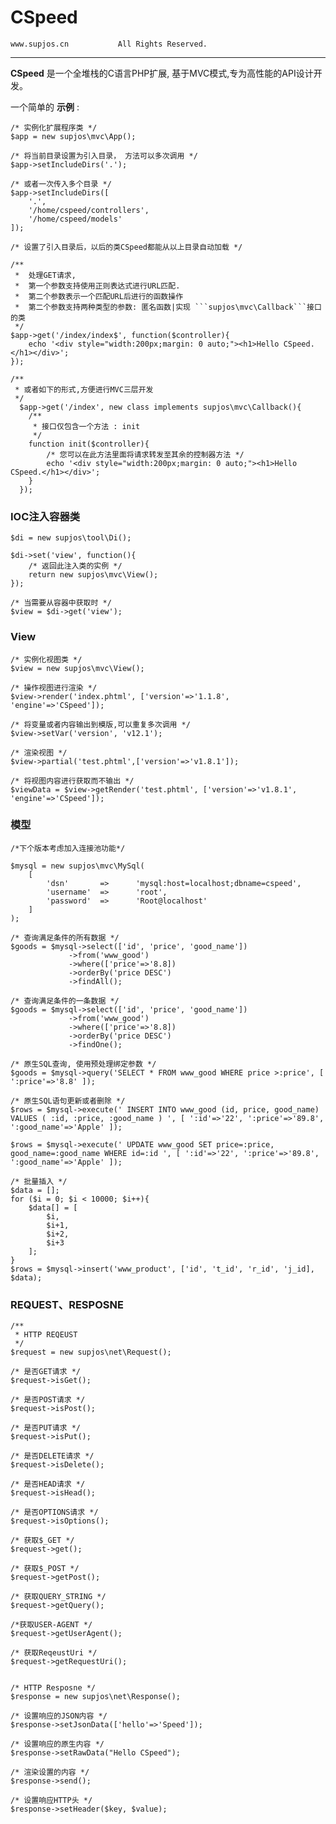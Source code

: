 # CSpeed #
	www.supjos.cn			All Rights Reserved.
------
**CSpeed** 是一个全堆栈的C语言PHP扩展, 基于MVC模式,专为高性能的API设计开发。

一个简单的 **示例** :
	
	/* 实例化扩展程序类 */
	$app = new supjos\mvc\App();
	
	/* 将当前目录设置为引入目录， 方法可以多次调用 */
	$app->setIncludeDirs('.');	
	
	/* 或者一次传入多个目录 */
	$app->setIncludeDirs([
		'.',
		'/home/cspeed/controllers',
		'/home/cspeed/models'
	]);
	
	/* 设置了引入目录后，以后的类CSpeed都能从以上目录自动加载 */

	/**
	 *  处理GET请求, 
	 *  第一个参数支持使用正则表达式进行URL匹配.
	 *  第二个参数表示一个匹配URL后进行的函数操作
	 *  第二个参数支持两种类型的参数: 匿名函数|实现 ```supjos\mvc\Callback```接口的类
	 */
	$app->get('/index/index$', function($controller){
		echo '<div style="width:200px;margin: 0 auto;"><h1>Hello CSpeed.</h1></div>';
	});
	
	/**
	 * 或者如下的形式,方便进行MVC三层开发
 	 */
 	  $app->get('/index', new class implements supjos\mvc\Callback(){
 	  	/** 
 	  	 * 接口仅包含一个方法 : init
 	  	 */
 	  	function init($controller){
 	  		/* 您可以在此方法里面将请求转发至其余的控制器方法 */
 	  		echo '<div style="width:200px;margin: 0 auto;"><h1>Hello CSpeed.</h1></div>';
 	  	}
 	  });
 	  
### IOC注入容器类 ###
	
	$di = new supjos\tool\Di();
	
	$di->set('view', function(){
		/* 返回此注入类的实例 */
		return new supjos\mvc\View();
	});
	
	/* 当需要从容器中获取时 */
	$view = $di->get('view');
	
### View ###
	
	/* 实例化视图类 */
	$view = new supjos\mvc\View();
	
	/* 操作视图进行渲染 */
	$view->render('index.phtml', ['version'=>'1.1.8', 'engine'=>'CSpeed']);
	
	/* 将变量或者内容输出到模版,可以重复多次调用 */
	$view->setVar('version', 'v12.1');
	
	/* 渲染视图 */
	$view->partial('test.phtml',['version'=>'v1.8.1']);
	
	/* 将视图内容进行获取而不输出 */
	$viewData = $view->getRender('test.phtml', ['version'=>'v1.8.1', 'engine'=>'CSpeed']);
	
### 模型 ###
	
	/*下个版本考虑加入连接池功能*/

	$mysql = new supjos\mvc\MySql(
		[
			'dsn' 	 	=>		'mysql:host=localhost;dbname=cspeed',
			'username'	=>		'root',
			'password'	=>		'Root@localhost'
		]
	);
	
	/* 查询满足条件的所有数据 */
	$goods = $mysql->select(['id', 'price', 'good_name'])
				 ->from('www_good')
				 ->where(['price'=>'8.8])
				 ->orderBy('price DESC')
				 ->findAll();
	 
	/* 查询满足条件的一条数据 */
	$goods = $mysql->select(['id', 'price', 'good_name'])
				 ->from('www_good')
				 ->where(['price'=>'8.8])
				 ->orderBy('price DESC')
				 ->findOne();
				 
 	/* 原生SQL查询, 使用预处理绑定参数 */
	$goods = $mysql->query('SELECT * FROM www_good WHERE price >:price', [ ':price'=>'8.8' ]);
	
	/* 原生SQL语句更新或者删除 */
	$rows = $mysql->execute(' INSERT INTO www_good (id, price, good_name) VALUES ( :id, :price, :good_name ) ', [ ':id'=>'22', ':price'=>'89.8', ':good_name'=>'Apple' ]);
	
	$rows = $mysql->execute(' UPDATE www_good SET price=:price, good_name=:good_name WHERE id=:id ', [ ':id'=>'22', ':price'=>'89.8', ':good_name'=>'Apple' ]);
	
	/* 批量插入 */
	$data = [];
	for ($i = 0; $i < 10000; $i++){
		$data[] = [
			$i,
			$i+1,
			$i+2,
			$i+3
		];
	}
	$rows = $mysql->insert('www_product', ['id', 't_id', 'r_id', 'j_id], $data);
	
### REQUEST、RESPOSNE ###
	
	/**
	 * HTTP REQEUST
	 */
	$request = new supjos\net\Request();
	
	/* 是否GET请求 */
	$request->isGet();
	
	/* 是否POST请求 */
	$request->isPost();
	
	/* 是否PUT请求 */
	$request->isPut();
	
	/* 是否DELETE请求 */
	$request->isDelete();
	
	/* 是否HEAD请求 */
	$request->isHead();
	
	/* 是否OPTIONS请求 */
	$request->isOptions();
	
	/* 获取$_GET */
	$request->get();
	
	/* 获取$_POST */
	$request->getPost();
	
	/* 获取QUERY_STRING */
	$request->getQuery();
	
	/*获取USER-AGENT */
	$request->getUserAgent();
	
	/* 获取ReqeustUri */
	$request->getRequestUri();
	
	
	/* HTTP Resposne */
	$response = new supjos\net\Response();
	
	/* 设置响应的JSON内容 */
	$response->setJsonData(['hello'=>'Speed']);
	
	/* 设置响应的原生内容 */
	$response->setRawData("Hello CSpeed");
	
	/* 渲染设置的内容 */
	$response->send();
	
	/* 设置响应HTTP头 */
	$response->setHeader($key, $value);


	
	
	






















	
